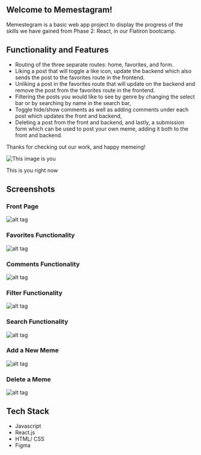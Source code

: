 ## Welcome to Memestagram! 

Memestegram is a basic web app project to display the progress of the skills we have
gained from Phase 2: React, in our Flatiron bootcamp. 

## Functionality and Features
- Routing of the three separate routes: home, favorites, and form.
- Liking a post that will toggle a like icon, update the backend which also sends the post to the favorites route in the frontend.
- Unliking a post in the favorites route that will update on the backend and remove the post from the favorites route in the frontend. 
- Filtering the posts you would like to see by genre by changing the select bar or by searching by name in the search bar,
- Toggle hide/show comments as well as adding comments under each post which updates the front and backend,
- Deleting a post from the front and backend, and lastly, a submission form which can be used to post your own meme, adding it both to the front and backend.

Thanks for checking out our work, and happy memeing! 

![This image is you](https://i.pinimg.com/474x/dc/51/64/dc516482ca6039ed48fb3f682d864e76.jpg)

This is you right now

## Screenshots

### Front Page
![alt tag](https://im5.ezgif.com/tmp/ezgif-5-262894beac.gif "Home Page")

### Favorites Functionality
![alt tag](https://im5.ezgif.com/tmp/ezgif-5-b55ee5ec33.gif "Favorites Page")

### Comments Functionality
![alt tag](https://im5.ezgif.com/tmp/ezgif-5-b88aaf4429.gif "Comments")

### Filter Functionality
![alt tag](https://im5.ezgif.com/tmp/ezgif-5-a6c9b988d7.gif "Filter")

### Search Functionality
![alt tag](https://im5.ezgif.com/tmp/ezgif-5-d5723866a3.gif "Search")

### Add a New Meme
![alt tag](https://im5.ezgif.com/tmp/ezgif-5-1707db64ce.gif "Add Meme")

### Delete a Meme
![alt tag](https://im5.ezgif.com/tmp/ezgif-5-fb77735c64.gif "Delete Meme")

## Tech Stack 
- Javascript 
- React.js
- HTML/ CSS
- Figma

